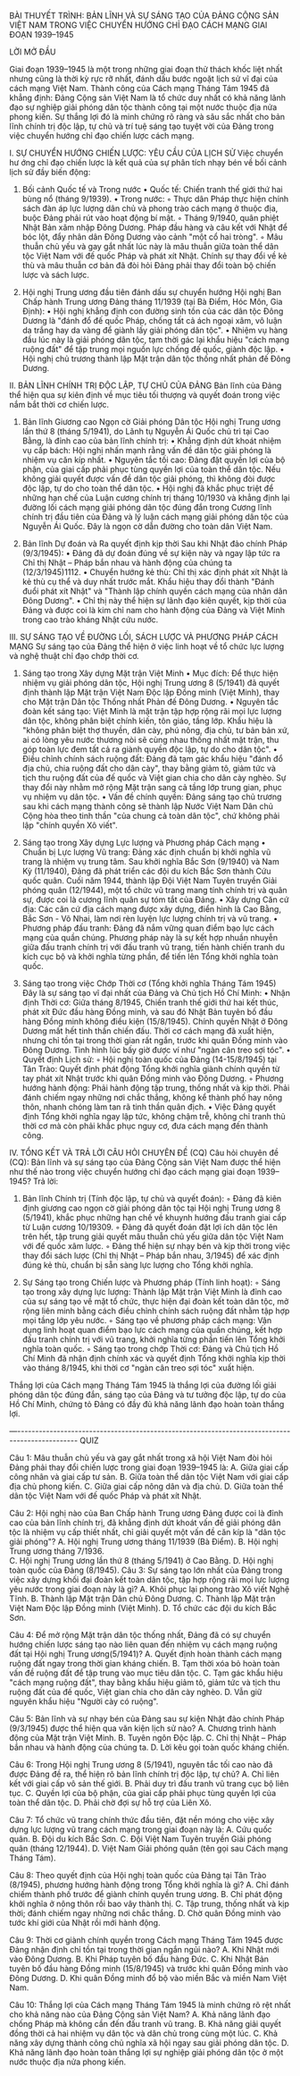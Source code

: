 BÀI THUYẾT TRÌNH: BẢN LĨNH VÀ SỰ SÁNG TẠO CỦA ĐẢNG CỘNG SẢN VIỆT NAM TRONG VIỆC CHUYỂN HƯỚNG CHỈ ĐẠO CÁCH MẠNG GIAI ĐOẠN 1939–1945

LỜI MỞ ĐẦU

Giai đoạn 1939–1945 là một trong những giai đoạn thử thách khốc liệt nhất nhưng cũng là thời kỳ rực rỡ nhất, đánh dấu bước ngoặt lịch sử vĩ đại của cách mạng Việt Nam. Thành công của Cách mạng Tháng Tám 1945 đã khẳng định: Đảng Cộng sản Việt Nam là tổ chức duy nhất có khả năng lãnh đạo sự nghiệp giải phóng dân tộc thành công tại một nước thuộc địa nửa phong kiến. Sự thắng lợi đó là minh chứng rõ ràng và sâu sắc nhất cho bản lĩnh chính trị độc lập, tự chủ và trí tuệ sáng tạo tuyệt vời của Đảng trong việc chuyển hướng chỉ đạo chiến lược cách mạng.

I. SỰ CHUYỂN HƯỚNG CHIẾN LƯỢC: YÊU CẦU CỦA LỊCH SỬ
Việc chuyển hư	ớng chỉ đạo chiến lược là kết quả của sự phân tích nhạy bén về bối cảnh lịch sử đầy biến động:

1. Bối cảnh Quốc tế và Trong nước
• Quốc tế: Chiến tranh thế giới thứ hai bùng nổ (tháng 9/1939).
• Trong nước:
    ◦ Thực dân Pháp thực hiện chính sách đàn áp lực lượng dân chủ và phong trào cách mạng ở thuộc địa, buộc Đảng phải rút vào hoạt động bí mật.
    ◦ Tháng 9/1940, quân phiệt Nhật Bản xâm nhập Đông Dương. Pháp đầu hàng và câu kết với Nhật để bóc lột, đẩy nhân dân Đông Dương vào cảnh "một cổ hai tròng".
    ◦ Mâu thuẫn chủ yếu và gay gắt nhất lúc này là mâu thuẫn giữa toàn thể dân tộc Việt Nam với đế quốc Pháp và phát xít Nhật.
Chính sự thay đổi về kẻ thù và mâu thuẫn cơ bản đã đòi hỏi Đảng phải thay đổi toàn bộ chiến lược và sách lược.

2. Hội nghị Trung ương đầu tiên đánh dấu sự chuyển hướng
Hội nghị Ban Chấp hành Trung ương Đảng tháng 11/1939 (tại Bà Điểm, Hóc Môn, Gia Định):
• Hội nghị khẳng định con đường sinh tồn của các dân tộc Đông Dương là "đánh đổ đế quốc Pháp, chống tất cả ách ngoại xâm, vô luận da trắng hay da vàng để giành lấy giải phóng dân tộc".
• Nhiệm vụ hàng đầu lúc này là giải phóng dân tộc, tạm thời gác lại khẩu hiệu "cách mạng ruộng đất" để tập trung mọi nguồn lực chống đế quốc, giành độc lập.
• Hội nghị chủ trương thành lập Mặt trận dân tộc thống nhất phản đế Đông Dương.

II. BẢN LĨNH CHÍNH TRỊ ĐỘC LẬP, TỰ CHỦ CỦA ĐẢNG
Bản lĩnh của Đảng thể hiện qua sự kiên định về mục tiêu tối thượng và quyết đoán trong việc nắm bắt thời cơ chiến lược.

1. Bản lĩnh Giương cao Ngọn cờ Giải phóng Dân tộc
Hội nghị Trung ương lần thứ 8 (tháng 5/1941), do Lãnh tụ Nguyễn Ái Quốc chủ trì tại Cao Bằng, là đỉnh cao của bản lĩnh chính trị:
• Khẳng định dứt khoát nhiệm vụ cấp bách: Hội nghị nhấn mạnh rằng vấn đề dân tộc giải phóng là nhiệm vụ căn kíp nhất.
• Nguyên tắc tối cao: Đảng đặt quyền lợi của bộ phận, của giai cấp phải phục tùng quyền lợi của toàn thể dân tộc. Nếu không giải quyết được vấn đề dân tộc giải phóng, thì không đòi được độc lập, tự do cho toàn thể dân tộc.
• Hội nghị đã khắc phục triệt để những hạn chế của Luận cương chính trị tháng 10/1930 và khẳng định lại đường lối cách mạng giải phóng dân tộc đúng đắn trong Cương lĩnh chính trị đầu tiên của Đảng và lý luận cách mạng giải phóng dân tộc của Nguyễn Ái Quốc. Đây là ngọn cờ dẫn đường cho toàn dân Việt Nam.

2. Bản lĩnh Dự đoán và Ra quyết định kịp thời
Sau khi Nhật đảo chính Pháp (9/3/1945):
• Đảng đã dự đoán đúng về sự kiện này và ngay lập tức ra Chỉ thị Nhật – Pháp bắn nhau và hành động của chúng ta (12/3/1945)1112.
• Chuyển hướng kẻ thù: Chỉ thị xác định phát xít Nhật là kẻ thù cụ thể và duy nhất trước mắt. Khẩu hiệu thay đổi thành "Đánh đuổi phát xít Nhật" và "Thành lập chính quyền cách mạng của nhân dân Đông Dương".
• Chỉ thị này thể hiện sự lãnh đạo kiên quyết, kịp thời của Đảng và được coi là kim chỉ nam cho hành động của Đảng và Việt Minh trong cao trào kháng Nhật cứu nước.

III. SỰ SÁNG TẠO VỀ ĐƯỜNG LỐI, SÁCH LƯỢC VÀ PHƯƠNG PHÁP CÁCH MẠNG
Sự sáng tạo của Đảng thể hiện ở việc linh hoạt về tổ chức lực lượng và nghệ thuật chỉ đạo chớp thời cơ.

1. Sáng tạo trong Xây dựng Mặt trận Việt Minh
• Mục đích: Để thực hiện nhiệm vụ giải phóng dân tộc, Hội nghị Trung ương 8 (5/1941) đã quyết định thành lập Mặt trận Việt Nam Độc lập Đồng minh (Việt Minh), thay cho Mặt trận Dân tộc Thống nhất Phản đế Đông Dương.
• Nguyên tắc đoàn kết sáng tạo: Việt Minh là mặt trận tập hợp rộng rãi mọi lực lượng dân tộc, không phân biệt chính kiến, tôn giáo, tầng lớp. Khẩu hiệu là "không phân biệt thợ thuyền, dân cày, phú nông, địa chủ, tư bản bản xứ, ai có lòng yêu nước thương nòi sẽ cùng nhau thống nhất mặt trận, thu góp toàn lực đem tất cả ra giành quyền độc lập, tự do cho dân tộc".
• Điều chỉnh chính sách ruộng đất: Đảng đã tạm gác khẩu hiệu "đánh đổ địa chủ, chia ruộng đất cho dân cày", thay bằng giảm tô, giảm tức và tịch thu ruộng đất của đế quốc và Việt gian chia cho dân cày nghèo. Sự thay đổi này nhằm mở rộng Mặt trận sang cả tầng lớp trung gian, phục vụ nhiệm vụ dân tộc.
• Vấn đề chính quyền: Đảng sáng tạo chủ trương sau khi cách mạng thành công sẽ thành lập Nước Việt Nam Dân chủ Cộng hòa theo tinh thần "của chung cả toàn dân tộc", chứ không phải lập "chính quyền Xô viết".

2. Sáng tạo trong Xây dựng Lực lượng và Phương pháp Cách mạng
• Chuẩn bị Lực lượng Vũ trang: Đảng xác định chuẩn bị khởi nghĩa vũ trang là nhiệm vụ trung tâm. Sau khởi nghĩa Bắc Sơn (9/1940) và Nam Kỳ (11/1940), Đảng đã phát triển các đội du kích Bắc Sơn thành Cứu quốc quân. Cuối năm 1944, thành lập Đội Việt Nam Tuyên truyền Giải phóng quân (12/1944), một tổ chức vũ trang mang tính chính trị và quân sự, được coi là cương lĩnh quân sự tóm tắt của Đảng.
• Xây dựng Căn cứ địa: Các căn cứ địa cách mạng được xây dựng, điển hình là Cao Bằng, Bắc Sơn - Võ Nhai, làm nơi rèn luyện lực lượng chính trị và vũ trang.
• Phương pháp đấu tranh: Đảng đã nắm vững quan điểm bạo lực cách mạng của quần chúng. Phương pháp này là sự kết hợp nhuần nhuyễn giữa đấu tranh chính trị với đấu tranh vũ trang, tiến hành chiến tranh du kích cục bộ và khởi nghĩa từng phần, để tiến lên Tổng khởi nghĩa toàn quốc.

3. Sáng tạo trong việc Chớp Thời cơ (Tổng khởi nghĩa Tháng Tám 1945)
Đây là sự sáng tạo vĩ đại nhất của Đảng và Chủ tịch Hồ Chí Minh:
• Nhận định Thời cơ: Giữa tháng 8/1945, Chiến tranh thế giới thứ hai kết thúc, phát xít Đức đầu hàng Đồng minh, và sau đó Nhật Bản tuyên bố đầu hàng Đồng minh không điều kiện (15/8/1945). Chính quyền Nhật ở Đông Dương mất hết tinh thần chiến đấu. Thời cơ cách mạng đã xuất hiện, nhưng chỉ tồn tại trong thời gian rất ngắn, trước khi quân Đồng minh vào Đông Dương. Tình hình lúc bấy giờ được ví như "ngàn cân treo sợi tóc".
• Quyết định Lịch sử:
    ◦ Hội nghị toàn quốc của Đảng (14-15/8/1945) tại Tân Trào: Quyết định phát động Tổng khởi nghĩa giành chính quyền từ tay phát xít Nhật trước khi quân Đồng minh vào Đông Dương.
    ◦ Phương hướng hành động: Phải hành động tập trung, thống nhất và kịp thời. Phải đánh chiếm ngay những nơi chắc thắng, không kể thành phố hay nông thôn, nhanh chóng làm tan rã tinh thần quân địch.
• Việc Đảng quyết định Tổng khởi nghĩa ngay lập tức, không chậm trễ, không chỉ tranh thủ thời cơ mà còn phải khắc phục nguy cơ, đưa cách mạng đến thành công.

IV. TỔNG KẾT VÀ TRẢ LỜI CÂU HỎI CHUYÊN ĐỀ (CQ)
Câu hỏi chuyên đề (CQ): Bản lĩnh và sự sáng tạo của Đảng Cộng sản Việt Nam được thể hiện như thế nào trong việc chuyển hướng chỉ đạo cách mạng giai đoạn 1939–1945?
Trả lời:

1. Bản lĩnh Chính trị (Tính độc lập, tự chủ và quyết đoán):
    ◦ Đảng đã kiên định giương cao ngọn cờ giải phóng dân tộc tại Hội nghị Trung ương 8 (5/1941), khắc phục những hạn chế về khuynh hướng đấu tranh giai cấp từ Luận cương 10/19309.
    ◦ Đảng đã quyết đoán đặt lợi ích dân tộc lên trên hết, tập trung giải quyết mâu thuẫn chủ yếu giữa dân tộc Việt Nam với đế quốc xâm lược.
    ◦ Đảng thể hiện sự nhạy bén và kịp thời trong việc thay đổi sách lược (Chỉ thị Nhật – Pháp bắn nhau, 3/1945) để xác định đúng kẻ thù, chuẩn bị sẵn sàng lực lượng cho Tổng khởi nghĩa.

2. Sự Sáng tạo trong Chiến lược và Phương pháp (Tính linh hoạt):
    ◦ Sáng tạo trong xây dựng lực lượng: Thành lập Mặt trận Việt Minh là đỉnh cao của sự sáng tạo về mặt tổ chức, thực hiện đại đoàn kết toàn dân tộc, mở rộng liên minh bằng cách điều chỉnh chính sách ruộng đất nhằm tập hợp mọi tầng lớp yêu nước.
    ◦ Sáng tạo về phương pháp cách mạng: Vận dụng linh hoạt quan điểm bạo lực cách mạng của quần chúng, kết hợp đấu tranh chính trị với vũ trang, khởi nghĩa từng phần tiến lên Tổng khởi nghĩa toàn quốc.
    ◦ Sáng tạo trong chớp Thời cơ: Đảng và Chủ tịch Hồ Chí Minh đã nhận định chính xác và quyết định Tổng khởi nghĩa kịp thời vào tháng 8/1945, khi thời cơ "ngàn cân treo sợi tóc" xuất hiện.

Thắng lợi của Cách mạng Tháng Tám 1945 là thắng lợi của đường lối giải phóng dân tộc đúng đắn, sáng tạo của Đảng và tư tưởng độc lập, tự do của Hồ Chí Minh, chứng tỏ Đảng có đầy đủ khả năng lãnh đạo hoàn toàn thắng lợi.

—-----------------------------------------------------------------------------------------------
QUIZ

Câu 1: Mâu thuẫn chủ yếu và gay gắt nhất trong xã hội Việt Nam đòi hỏi Đảng phải thay đổi chiến lược trong giai đoạn 1939–1945 là:
A. Giữa giai cấp công nhân và giai cấp tư sản. 
B. Giữa toàn thể dân tộc Việt Nam với giai cấp địa chủ phong kiến.
C. Giữa giai cấp nông dân và địa chủ.
D. Giữa toàn thể dân tộc Việt Nam với đế quốc Pháp và phát xít Nhật.

Câu 2: Hội nghị nào của Ban Chấp hành Trung ương Đảng được coi là đỉnh cao của bản lĩnh chính trị, đã khẳng định dứt khoát vấn đề giải phóng dân tộc là nhiệm vụ cấp thiết nhất, chỉ giải quyết một vấn đề căn kíp là "dân tộc giải phóng"?
A. Hội nghị Trung ương tháng 11/1939 (Bà Điểm).
B. Hội nghị Trung ương tháng 7/1936.	
C. Hội nghị Trung ương lần thứ 8 (tháng 5/1941) ở Cao Bằng.
D. Hội nghị toàn quốc của Đảng (8/1945).
Câu 3: Sự sáng tạo lớn nhất của Đảng trong việc xây dựng khối đại đoàn kết toàn dân tộc, tập hợp rộng rãi mọi lực lượng yêu nước trong giai đoạn này là gì?
A. Khôi phục lại phong trào Xô viết Nghệ Tĩnh.
 B. Thành lập Mặt trận Dân chủ Đông Dương.
 C. Thành lập Mặt trận Việt Nam Độc lập Đồng minh (Việt Minh).
 D. Tổ chức các đội du kích Bắc Sơn.

Câu 4: Để mở rộng Mặt trận dân tộc thống nhất, Đảng đã có sự chuyển hướng chiến lược sáng tạo nào liên quan đến nhiệm vụ cách mạng ruộng đất tại Hội nghị Trung ương(5/1941)?
A. Quyết định hoàn thành cách mạng ruộng đất ngay trong thời gian kháng chiến.
 B. Tạm thời xóa bỏ hoàn toàn vấn đề ruộng đất để tập trung vào mục tiêu dân tộc.
 C. Tạm gác khẩu hiệu "cách mạng ruộng đất", thay bằng khẩu hiệu giảm tô, giảm tức và tịch thu ruộng đất của đế quốc, Việt gian chia cho dân cày nghèo.
 D. Vẫn giữ nguyên khẩu hiệu "Người cày có ruộng".

Câu 5: Bản lĩnh và sự nhạy bén của Đảng sau sự kiện Nhật đảo chính Pháp (9/3/1945) được thể hiện qua văn kiện lịch sử nào?
A. Chương trình hành động của Mặt trận Việt Minh. 
B. Tuyên ngôn Độc lập. 
C. Chỉ thị Nhật – Pháp bắn nhau và hành động của chúng ta. 
D. Lời kêu gọi toàn quốc kháng chiến.

Câu 6: Trong Hội nghị Trung ương 8 (5/1941), nguyên tắc tối cao nào đã được Đảng đề ra, thể hiện rõ bản lĩnh chính trị độc lập, tự chủ?
A. Chỉ liên kết với giai cấp vô sản thế giới. 
B. Phải duy trì đấu tranh vũ trang cục bộ liên tục. 
C. Quyền lợi của bộ phận, của giai cấp phải phục tùng quyền lợi của toàn thể dân tộc. 
D. Phải chờ đợi sự hỗ trợ của Liên Xô.

Câu 7: Tổ chức vũ trang chính thức đầu tiên, đặt nền móng cho việc xây dựng lực lượng vũ trang cách mạng trong giai đoạn này là:
A. Cứu quốc quân. 
B. Đội du kích Bắc Sơn. 
C. Đội Việt Nam Tuyên truyền Giải phóng quân (tháng 12/1944). 
D. Việt Nam Giải phóng quân (tên gọi sau Cách mạng Tháng Tám).

Câu 8: Theo quyết định của Hội nghị toàn quốc của Đảng tại Tân Trào (8/1945), phương hướng hành động trong Tổng khởi nghĩa là gì?
A. Chỉ đánh chiếm thành phố trước để giành chính quyền trung ương. 
B. Chỉ phát động khởi nghĩa ở nông thôn rồi bao vây thành thị. 
C. Tập trung, thống nhất và kịp thời; đánh chiếm ngay những nơi chắc thắng. 
D. Chờ quân Đồng minh vào tước khí giới của Nhật rồi mới hành động.

Câu 9: Thời cơ giành chính quyền trong Cách mạng Tháng Tám 1945 được Đảng nhận định chỉ tồn tại trong thời gian ngắn ngủi nào?
A. Khi Nhật mới vào Đông Dương. 
B. Khi Pháp tuyên bố đầu hàng Đức. 
C. Khi Nhật Bản tuyên bố đầu hàng Đồng minh (15/8/1945) và trước khi quân Đồng minh vào Đông Dương. 
D. Khi quân Đồng minh đổ bộ vào miền Bắc và miền Nam Việt Nam.


Câu 10: Thắng lợi của Cách mạng Tháng Tám 1945 là minh chứng rõ rệt nhất cho khả năng nào của Đảng Cộng sản Việt Nam?
A. Khả năng lãnh đạo chống Pháp mà không cần đến đấu tranh vũ trang. 
B. Khả năng giải quyết đồng thời cả hai nhiệm vụ dân tộc và dân chủ trong cùng một lúc. 
C. Khả năng xây dựng thành công chủ nghĩa xã hội ngay sau giải phóng dân tộc. 
D. Khả năng lãnh đạo hoàn toàn thắng lợi sự nghiệp giải phóng dân tộc ở một nước thuộc địa nửa phong kiến.
